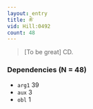 ```yaml
---
layout: entry
title: ཆེ་
vid: Hill:0492
count: 48
---
```

> [To be great] CD\.


### Dependencies (N = 48)
* `arg1` 39
* `aux` 3
* `obl` 1
